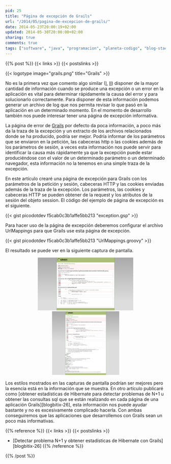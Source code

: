 ```yaml
---
pid: 25
title: "Página de excepción de Grails"
url: "/2014/05/pagina-de-excepcion-de-grails/"
date: 2014-05-23T20:00:19+02:00
updated: 2014-05-30T20:00:00+02:00
sharing: true
comments: true
tags: ["software", "java", "programacion", "planeta-codigo", "blog-stack"]
---
```


{{% post %}}
{{< links >}}
{{< postslinks >}}

{{< logotype image="grails.png" title="Grails" >}}

No es la primera vez que comento algo similar ([I](http://elblogdepicodev.blogspot.com.es/2012/08/paginas-pagecatalog-servicestatus-e.html), [II](http://elblogdepicodev.blogspot.com.es/2011/08/motivos-para-elegir-apache-tapestry.html)) disponer de la mayor cantidad de información cuando se produce una excepción o un error en la aplicación es vital para determinar rápidamente la causa del error y para solucionarlo correctamente. Para disponer de esta información podemos generar un archivo de log que nos permita revisar lo que pasó en la aplicación en un determinado momento. En el momento de desarrollo también nos puede interesar tener una página de excepción informativa.

La página de error de [Grails](http://grails.org/) por defecto da poca información, a poco más da la traza de la excepción y un extracto de los archivos relacionados donde se ha producido, podría ser mejor. Podría informar de los parámetros que se enviaron en la petición, las cabeceras http o las cookies además de los parámetros de sesión, a veces esta información nos puede servir para identificar la causa más rápidamente ya que la excepción puede estar produciéndose con el valor de un determinado parámetro o un determinado navegador, esta información no la tenemos en una simple traza de la excepción.

En este artículo crearé una página de excepción para Grails con los parámetros de la petición y sesión, cabeceras HTTP y las cookies enviadas además de la traza de la excepción. Los parámetros, las cookies y cabeceras HTTP se pueden obtener de la request y los atributos de la sesión del objeto session. El código del ejemplo de página de excepción es el siguiente.

{{< gist picodotdev f5cab0c3b1affe5bb213 "exception.gsp" >}}

Para hacer uso de la página de excepción deberemos configurar el archivo UrlMappings para que Grails use esta página de excepción.

{{< gist picodotdev f5cab0c3b1affe5bb213 "UrlMappings.groovy" >}}

El resultado se puede ver en la siguiente captura de pantalla.

<div class="media" style="text-align: center;">
	<a href="assets/images/posts/25/pagina-excepcion-grails-por-defecto.png" title="Página de error por defecto de Grails"><img src="assets/images/posts/25/pagina-excepcion-grails-por-defecto-thumb.png"></a>
	<a href="assets/images/posts/25/pagina-excepcion-grails-personalizada.png" title="Página de error personalizada de Grails"><img src="assets/images/posts/25/pagina-excepcion-grails-personalizada-thumb.png"></a>
</div>

Los estilos mostrados en las capturas de pantalla podrían ser mejores pero la esencia está en la información que se muestra. En otro artículo publicaré como [obtener estadísticas de Hibernate para detectar problemas de N+1 u obtener las consultas sql que se están realizando en cada página de una aplicación Grails][blogbitix-26], esta información nos puede ayudar bastante y no es excesivamente complicado hacerla. Con ambas conseguiremos que las aplicaciones que desarrollemos con Grails sean un poco más informativas.

{{% reference %}}
{{< links >}}
{{< postslinks >}}
* [Detectar problema N+1 y obtener estadísticas de Hibernate con Grails][blogbitix-26]
{{% /reference %}}

{{% /post %}}
